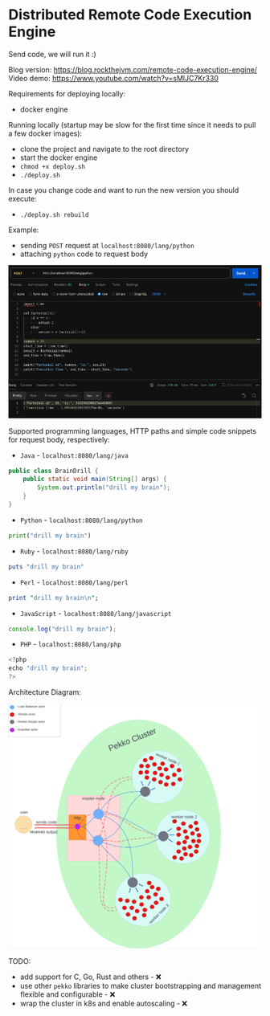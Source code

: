 # Distributed Remote Code Execution Engine

Send code, we will run it :)

Blog version: https://blog.rockthejvm.com/remote-code-execution-engine/
Video demo: https://www.youtube.com/watch?v=sMlJC7Kr330

Requirements for deploying locally:
- docker engine

Running locally (startup may be slow for the first time since it needs to pull a few docker images):
- clone the project and navigate to the root directory
- start the docker engine
- `chmod +x deploy.sh`
- `./deploy.sh`

In case you change code and want to run the new version you should execute:
- `./deploy.sh rebuild`

Example:
- sending `POST` request at `localhost:8080/lang/python`
- attaching `python` code to request body

![My Image](assets/python_example.png)

Supported programming languages, HTTP paths and simple code snippets for request body, respectively:
- `Java` - `localhost:8080/lang/java`
```java
public class BrainDrill {
    public static void main(String[] args) {
        System.out.println("drill my brain");
    }
}
```

- `Python` - `localhost:8080/lang/python`
```python
print("drill my brain") 
```

- `Ruby` - `localhost:8080/lang/ruby`
```ruby
puts "drill my brain" 
```

- `Perl` - `localhost:8080/lang/perl`
```perl
print "drill my brain\n"; 
```

- `JavaScript` - `localhost:8080/lang/javascript`
```javascript
console.log("drill my brain");
```

- `PHP` - `localhost:8080/lang/php`
```javascript
<?php
echo "drill my brain";
?>
```

Architecture Diagram:

![My Image](assets/diagram.png)

TODO:
- add support for C, Go, Rust and others - ❌
- use other `pekko` libraries to make cluster bootstrapping and management flexible and configurable - ❌
- wrap the cluster in k8s and enable autoscaling - ❌
